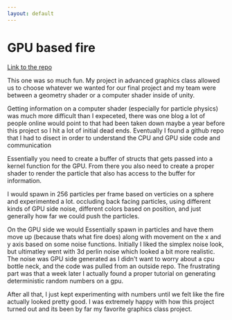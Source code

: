 ```yaml
---
layout: default
---
```


# GPU based fire

[Link to the repo](https://github.com/Ittaimann/GPU_Fire)

This one was so much fun. My project in advanced graphics class allowed us to choose whatever we wanted for our final project and my team were between a geometry shader or a computer shader inside of unity.

Getting information on a computer shader (especially for particle physics) was much more difficult than I expeceted, there was one blog a lot of people online would point to that had been taken down maybe a year before this project so I hit a lot of initial dead ends. Eventually I found a github repo that I had to disect in order to understand the CPU and GPU side code and communication

Essentially you need to create a buffer of structs that gets passed into a kernel function for the GPU. From there you also need to create a proper shader to render the particle  that also has access to the buffer for information.

I would spawn in 256 particles per frame based on verticies on a sphere and experimented a lot. occluding back facing particles, using different kinds of GPU side noise, different colors based on position, and just generally how far we could push the particles.

On the GPU side we would Essentially spawn in particles and have them move up (because thats what fire does) along with movement on the x and y axis based on some noise functions. Initially I liked the simplex noise look, but ultimatley went with 3d perlin noise which looked a bit more realistic. The noise was GPU side generated as I didn't want to worry about a cpu bottle neck, and the code was pulled from an outside repo. The frustrating part was that a week later I actually found a proper tutorial on generating deterministic random numbers on a gpu.

After all that, I just kept experimenting with numbers until we felt like the fire actually looked pretty good. I was extremely happy with how this project turned out and its been by far my favorite graphics class project.
